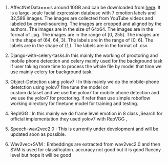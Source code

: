 1. AffectNetData===is  around 10GB and can be downloaded from [here](http://mmlab.ie.cuhk.edu.hk/projects/AffectNet/AffectNet-Manual.pdf).
  It is a large-scale facial expression database with 7 emotion labels and 32,589 images.
    The images are collected from YouTube videos and labeled by crowd-sourcing.
    The images are cropped and aligned by the authors.
    The images are in the size of 64x64.
    The images are in the format of .jpg.
    The images are in the range of [0, 255].
    The images are in the shape of (64, 64, 3).
    The labels are in the range of [0, 6].
    The labels are in the shape of (1,).
    The labels are in the format of .csv.

2. Django-with-celery-tasks:In this mainly the working of proctoring  and mobile phone detection and 
    celery mainly used for  the background task if  user taking  more time to process the whole file by model 
    that time we use mainly celery for background task.

3.  Object-Detection using yolov7 : In this mainly we do the mobile-phone detetction using yolov7 fine tune the model on  
    custom dataset and  we use the yolov7 for mobile phone detection and we use the yolov7 for proctoring.
    if refer than use simple roboflow working  directory for  finetune model  for training and testing.

4. RepVGG : In this mainly we do frame level emotion in  8 class ,Search for official implementation they used 
    yolov7 with RepVGG ,
5. Speech-wav2vec2.0 : This is currently under development and will be updated soon as possible.



6. Wav2vec+SVM : Embeddings are extracted from wav2vec2.0 and then SVM is used for classification.
    accuracy not good but it is good fluecny level but hope it will be good 